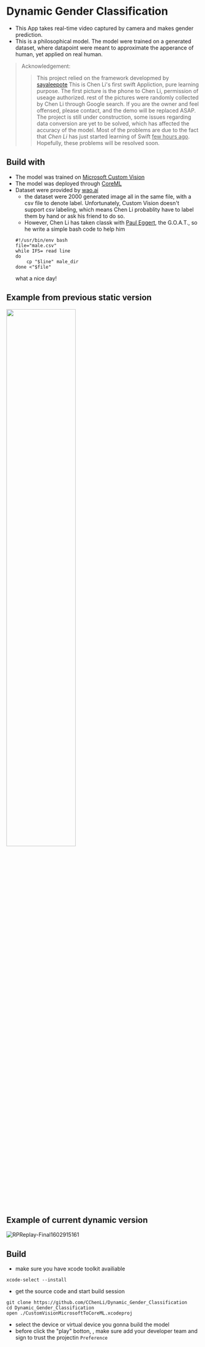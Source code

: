 # Dynamic Gender Classification

- This App takes real-time video captured by camera and makes gender prediction. 
- This is a philosophical model. The model were trained on a generated dataset, where datapoint were meant to approximate the apperance of human, yet applied on real human.

> Acknowledgement:
>> This project relied on the framework developmed by [sayaleepote](https://github.com/sayaleepote)
>> This is Chen Li's first swift Appliction, pure learning purpose. The first picture is the phone to Chen Li, permission of useage authorized.
>> rest of the pictures were randomly collected by Chen Li through Google search. If you are the owner and feel offensed, please contact, and the demo will be replaced ASAP. The project is still under construction, some issues regarding data conversion are yet to be solved, which has affected the accuracy of the model. Most of the problems are due to the fact that *Chen Li* has just started learning of Swift <u>few hours ago</u>. Hopefully, these problems will be resolved soon.

## Build with
- The model was trained on [Microsoft Custom Vision](https://www.customvision.ai/)
- The model was deployed through [CoreML](https://developer.apple.com/documentation/coreml)
- Dataset were provided by [wao.ai](wao.ai)
  - the dataset were 2000 generated image all in the same file, with a csv file to denote label. Unfortunately, Custom Vision doesn't support csv labeling,
  which means Chen Li probablity have to label them by hand or ask his friend to do so.
  - However, Chen Li has taken classk with [Paul Eggert](), the G.O.A.T., so he write a simple bash code to help him
  ```
  #!/usr/bin/env bash
  file="male.csv"
  while IFS= read line
  do
	  cp "$line" male_dir
  done <"$file"
  ```
  what a nice day!

## Example from previous static version
<img src="https://user-images.githubusercontent.com/63531857/96330094-75141d00-1007-11eb-887e-835d3cba3e8e.jpg" width="60%">

## Example of current dynamic version
![RPReplay-Final1602915161](https://user-images.githubusercontent.com/63531857/96329989-b5bf6680-1006-11eb-9d7f-963aba77527b.gif)

## Build
- make sure you have xcode toolkit availiable
```
xcode-select --install
```
- get the source code and start build session
```
git clone https://github.com/CChenLi/Dynamic_Gender_Classification
cd Dynamic_Gender_Classification
open ./CustomVisionMicrosoftToCoreML.xcodeproj
```
- select the device or virtual device you gonna build the model
- before click the "play" botton, , make sure add your developer team and sign to trust the projectin `Preference`



